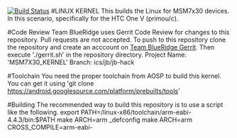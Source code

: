 [![Build Status](http://jenkins.teamblueridge.com/job/msm7x30-kernel-primoc/badge/icon)](http://jenkins.teamblueridge.com/job/msm7x30-kernel-primoc/)
#LINUX KERNEL
This builds the Linux for MSM7x30 devices. In this scenario, specifically for the HTC One V (primou/c).

#Code Review
Team BlueRidge uses Gerrit Code Review for changes to this repository. Pull requests are not accepted. To push to this repository clone the repository and create an acccount on [Team BlueRidge Gerrit](http://gerrit.teamblueridge.com). Then execute './gerrit.sh' in the repository directory.
Project Name: 'MSM7X30_KERNEL'
Branch: ics/jb/jb-hack

#Toolchain
You need the proper toolchain from AOSP to build this kernel. You can get it using 'git clone https://android.googlesource.com/platform/prebuilts/tools'

#Building
The recommended way to build this repository is to use a script like the following.
    export PATH=<path to toolchain repo>/linux-x86/toolchain/arm-eabi-4.4.3/bin:$PATH
    make ARCH=arm <device>_defconfig
    make ARCH=arm CROSS_COMPILE=arm-eabi-
